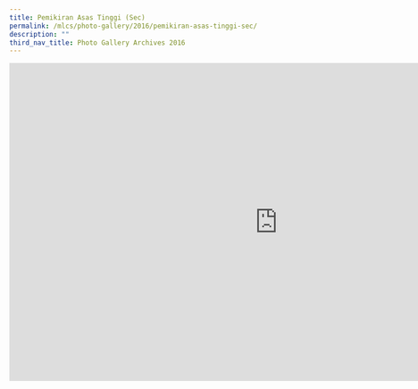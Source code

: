 ```yaml
---
title: Pemikiran Asas Tinggi (Sec)
permalink: /mlcs/photo-gallery/2016/pemikiran-asas-tinggi-sec/
description: ""
third_nav_title: Photo Gallery Archives 2016
---
```

<iframe allowfullscreen="true" height="569" width="960" frameborder="0" src="https://docs.google.com/presentation/d/e/2PACX-1vRcFog2InZEIPJABqOPtK4nK10G6xX0MRolR3sAY3HM1i-2EOmBto936k80hrIZbhKq2yCb8-MnToX3/embed?start=false&amp;loop=false&amp;delayms=5000"></iframe>
